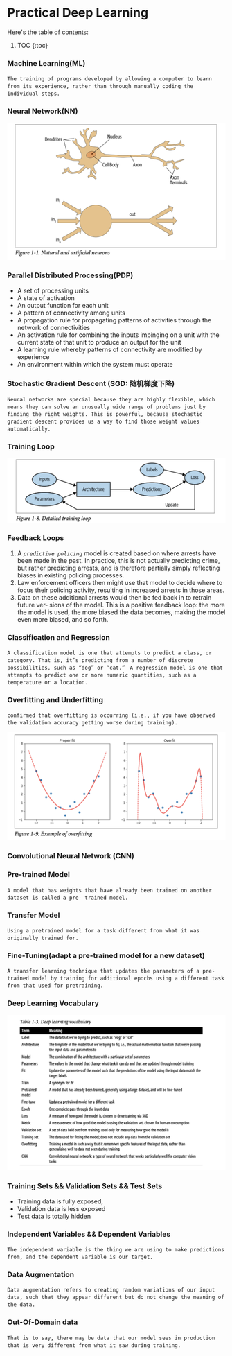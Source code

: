 # Practical Deep Learning
Here's the table of contents:

1. TOC
{:toc}

### Machine Learning(ML)
`The training of programs developed by allowing a computer to learn from its experience, rather than through manually coding the individual steps.` 
### Neural Network(NN)
![](/images/Pastedimage20240314180458.png "neural network")
### Parallel Distributed Processing(PDP)
- A set of processing units 
- A state of activation 
- An output function for each unit 
- A pattern of connectivity among units
- A propagation rule for propagating patterns of activities through the network of connectivities
- An activation rule for combining the inputs impinging on a unit with the current state of that unit to produce an output for the unit
- A learning rule whereby patterns of connectivity are modified by experience
- An environment within which the system must operate
### Stochastic Gradient Descent (SGD: 随机梯度下降)
`Neural networks are special because they are highly flexible, which means they can solve an unusually wide range of problems just by finding the right weights. This is powerful, because stochastic gradient descent provides us a way to find those weight values automatically.`
### Training Loop
![](/images/Pastedimage20240315111753.png)
### Feedback Loops 
1. A *`predictive policing`* model is created based on where arrests have been made in the past. In practice, this is not actually predicting crime, but rather predicting arrests, and is therefore partially simply reflecting biases in existing policing processes. 
2. Law enforcement officers then might use that model to decide where to focus their policing activity, resulting in increased arrests in those areas. 
3. Data on these additional arrests would then be fed back in to retrain future ver‐ sions of the model.
This is a positive feedback loop: the more the model is used, the more biased the data becomes, making the model even more biased, and so forth.
### Classification and Regression
`A classification model is one that attempts to predict a class, or category. That is, it’s predicting from a number of discrete possibilities, such as “dog” or “cat.” `
`A regression model is one that attempts to predict one or more numeric quantities, such as a temperature or a location.`
### Overfitting and Underfitting
`confirmed that overfitting is occurring (i.e., if you have observed the validation accuracy getting worse during training).`

![](/images/Pastedimage20240315115211.png)
### Convolutional Neural Network (CNN)

### Pre-trained Model
`A model that has weights that have already been trained on another dataset is called a pre‐ trained model.`
### Transfer Model
`Using a pretrained model for a task different from what it was originally trained for.`
### Fine-Tuning(adapt a pre-trained model for a new dataset)
`A transfer learning technique that updates the parameters of a pre‐ trained model by training for additional epochs using a different task from that used for pretraining.`
###  Deep Learning Vocabulary
![](/images/Pastedimage20240315144530.png)
### Training Sets && Validation Sets && Test Sets
- Training data is fully exposed, 
- Validation data is less exposed
- Test data is totally hidden
### Independent Variables && Dependent Variables
`The independent variable is the thing we are using to make predictions from, and the dependent variable is our target.`
### Data Augmentation
`Data augmentation refers to creating random variations of our input data, such that they appear different but do not change the meaning of the data.`
### Out-Of-Domain data
`That is to say, there may be data that our model sees in production that is very different from what it saw during training.`
